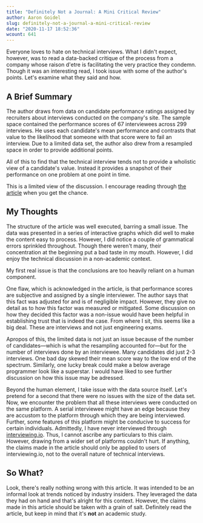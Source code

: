 ```yaml
---
title: "Definitely Not a Journal: A Mini Critical Review"
author: Aaron Goidel
slug: definitely-not-a-journal-a-mini-critical-review
date: "2020-11-17 18:52:36"
wcount: 641
---
```


Everyone loves to hate on technical interviews. What I didn't expect, however, was to read a data-backed critique of the process from a company whose raison d'etre is facilitating the very practice they condemn. Though it was an interesting read, I took issue with some of the author's points. Let's examine what they said and how.

## A Brief Summary

The author draws from data on candidate performance ratings assigned by recruiters about interviews conducted on the company's site. The sample space contained the performance scores of 67 interviewees across 299 interviews. He uses each candidate's mean performance and contrasts that value to the likelihood that someone with that score were to fail an interview. Due to a limited data set, the author also drew from a resampled space in order to provide additional points.

All of this to find that the technical interview tends not to provide a wholistic view of a candidate's value. Instead it provides a snapshot of their performance on one problem at one point in time.

This is a limited view of the discussion. I encourage reading through [the article](http://blog.interviewing.io/technical-interview-performance-is-kind-of-arbitrary-heres-the-data/) when you get the chance.

## My Thoughts

The structure of the article was well executed, barring a small issue. The data was presented in a series of interactive graphs which did well to make the content easy to process. However, I did notice a couple of grammatical errors sprinkled throughout. Though there weren't many, their concentration at the beginning put a bad taste in my mouth. However, I did enjoy the technical discussion in a non-academic context.

My first real issue is that the conclusions are too heavily reliant on a human component.

One flaw, which is acknowledged in the article, is that performance scores are subjective and assigned by a single interviewer. The author says that this fact was adjusted for and is of negligible impact. However, they give no detail as to how this factor was measured or mitigated. Some discussion on how they decided this factor was a non-issue would have been helpful in establishing trust that is indeed the case. From where I sit, this seems like a big deal. These are interviews and not just engineering exams.

Apropos of this, the limited data is not just an issue because of the number of candidates&mdash;which is what the resampling accounted for&mdash;but for the number of interviews done by an interviewee. Many candidates did just 2-3 interviews. One bad day skewed their mean score way to the low end of the spectrum. Similarly, one lucky break could make a below average programmer look like a superstar. I would have liked to see further discussion on how this issue may be adressed.

Beyond the human element, I take issue with the data source itself. Let's pretend for a second that there were no issues with the size of the data set. Now, we encounter the problem that all these interviews were conducted on the same platform. A serial interviewee might have an edge because they are accustom to the platform through which they are being interviewed. Further, some features of this platform might be conducive to success for certain individuals. Admittedly, I have never interviewed through [interviewing.io](interviewing.io). Thus, I cannot ascribe any particulars to this claim. However, drawing from a wider set of platforms couldn't hurt. If anything, the claims made in the article should only be applied to users of interviewing.io, not to the overall nature of technical interviews.

## So What?

Look, there's really nothing wrong with this article. It was intended to be an informal look at trends noticed by industry insiders. They leveraged the data they had on hand and that's alright for this context. However, the claims made in this article should be taken with a grain of salt. Definitely read the article, but keep in mind that it's **not** an academic study.
